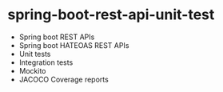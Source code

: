 # spring-boot-rest-api-unit-test

- Spring boot REST APIs
- Spring boot HATEOAS REST APIs
- Unit tests
- Integration tests
- Mockito
- JACOCO Coverage reports
